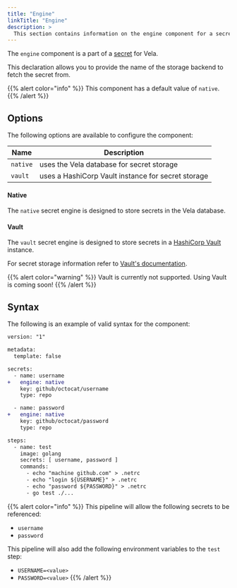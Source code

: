 ```yaml
---
title: "Engine"
linkTitle: "Engine"
description: >
  This section contains information on the engine component for a secret.
---
```


The `engine` component is a part of a [secret](/docs/concepts/pipeline/secrets/) for Vela.

This declaration allows you to provide the name of the storage backend to fetch the secret from.

{{% alert color="info" %}}
This component has a default value of `native`.
{{% /alert %}}

## Options

The following options are available to configure the component:

| Name     | Description                                        |
| -------- | -------------------------------------------------- |
| `native` | uses the Vela database for secret storage          |
| `vault`  | uses a HashiCorp Vault instance for secret storage |

#### Native

The `native` secret engine is designed to store secrets in the Vela database.

#### Vault

The `vault` secret engine is designed to store secrets in a [HashiCorp Vault](https://www.vaultproject.io/) instance.

For secret storage information refer to [Vault's documentation](https://www.vaultproject.io/docs/).

{{% alert color="warning" %}}
Vault is currently not supported. Using Vault is coming soon!
{{% /alert %}}

## Syntax

The following is an example of valid syntax for the component:

```diff
version: "1"

metadata:
  template: false

secrets:
  - name: username
+   engine: native
    key: github/octocat/username
    type: repo

  - name: password
+   engine: native
    key: github/octocat/password
    type: repo

steps:
  - name: test
    image: golang
    secrets: [ username, password ]
    commands:
      - echo "machine github.com" > .netrc
      - echo "login ${USERNAME}" > .netrc
      - echo "password ${PASSWORD}" > .netrc
      - go test ./...
```

{{% alert color="info" %}}
This pipeline will allow the following secrets to be referenced:

- `username`
- `password`

This pipeline will also add the following environment variables to the `test` step:

- `USERNAME=<value>`
- `PASSWORD=<value>`
  {{% /alert %}}
